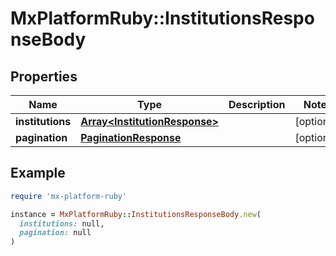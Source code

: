 # MxPlatformRuby::InstitutionsResponseBody

## Properties

| Name | Type | Description | Notes |
| ---- | ---- | ----------- | ----- |
| **institutions** | [**Array&lt;InstitutionResponse&gt;**](InstitutionResponse.md) |  | [optional] |
| **pagination** | [**PaginationResponse**](PaginationResponse.md) |  | [optional] |

## Example

```ruby
require 'mx-platform-ruby'

instance = MxPlatformRuby::InstitutionsResponseBody.new(
  institutions: null,
  pagination: null
)
```

